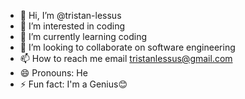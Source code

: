 - 👋 Hi, I’m @tristan-lessus
- 👀 I’m interested in coding
- 🌱 I’m currently learning coding
- 💞️ I’m looking to collaborate on software engineering
- 📫 How to reach me email tristanlessus@gmail.com
- 😄 Pronouns: He
- ⚡ Fun fact: I'm a Genius😊

<!---
tristan-lessus/tristan-lessus is a ✨ special ✨ repository because its `README.md` (this file) appears on your GitHub profile.
You can click the Preview link to take a look at your changes.
--->
